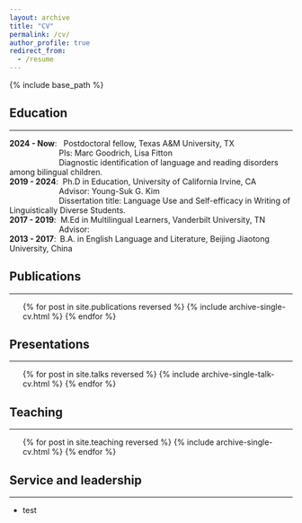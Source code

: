 ```yaml
---
layout: archive
title: "CV"
permalink: /cv/
author_profile: true
redirect_from:
  - /resume
---
```


{% include base_path %}


## Education
------
**2024 - Now**: &nbsp; Postdoctoral fellow, Texas A&M University, TX  
&emsp;&emsp;&emsp;&emsp;&emsp;&emsp;&nbsp;PIs: Marc Goodrich, Lisa Fitton  
&emsp;&emsp;&emsp;&emsp;&emsp;&emsp;&nbsp;Diagnostic identification of language and reading disorders among bilingual children.  
**2019 - 2024**:&nbsp; Ph.D in Education, University of California Irvine, CA  
&emsp;&emsp;&emsp;&emsp;&emsp;&emsp;&nbsp;Advisor: Young-Suk G. Kim  
&emsp;&emsp;&emsp;&emsp;&emsp;&emsp;&nbsp;Dissertation title: Language Use and Self-efficacy in Writing of Linguistically Diverse Students.  
**2017 - 2019**:&nbsp; M.Ed in Multilingual Learners, Vanderbilt University, TN  
&emsp;&emsp;&emsp;&emsp;&emsp;&emsp;&nbsp;Advisor:  
**2013 - 2017**:&ensp;B.A. in English Language and Literature, Beijing Jiaotong University, China

  
## Publications
------
  <ul>{% for post in site.publications reversed %}
    {% include archive-single-cv.html %}
  {% endfor %}</ul>

  
## Presentations
------
  <ul>{% for post in site.talks reversed %}
    {% include archive-single-talk-cv.html  %}
  {% endfor %}</ul>

  
## Teaching
------
  <ul>{% for post in site.teaching reversed %}
    {% include archive-single-cv.html %}
  {% endfor %}</ul>

  
## Service and leadership
------
* test
